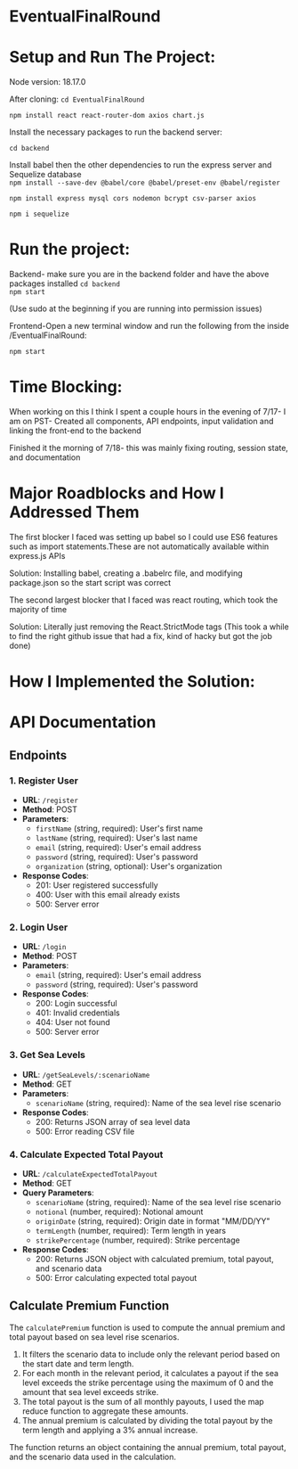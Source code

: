 # EventualFinalRound

# Setup and Run The Project: 

Node version: 18.17.0 

After cloning:
```cd EventualFinalRound```  

```npm install react react-router-dom axios chart.js```

Install the necessary packages to run the backend server:   
  
```cd backend```  

Install babel then the other dependencies to run the express server and Sequelize database  
```npm install --save-dev @babel/core @babel/preset-env @babel/register```  
  
```npm install express mysql cors nodemon bcrypt csv-parser axios```  
  
```npm i sequelize```  



# Run the project: 

Backend- make sure you are in the backend folder and have the above packages installed
```cd backend```  
```npm start```  

(Use sudo at the beginning if you are running into permission issues)  


Frontend-Open a new terminal window and run the following from the inside /EventualFinalRound:

```npm start```



# Time Blocking:

When working on this I think I spent a couple hours in the evening of 7/17- I am on PST- Created all components, API endpoints, input validation and linking the front-end to the backend

Finished it the morning of 7/18- this was mainly fixing routing, session state, and documentation 

# Major Roadblocks and How I Addressed Them

The first blocker I faced was setting up babel so I could use ES6 features such as import statements.These are not automatically available within express.js APIs

Solution: Installing babel, creating a .babelrc file, and modifying package.json so the start script was correct

The second largest blocker that I faced was react routing, which took the majority of time

Solution: Literally just removing the React.StrictMode tags (This took a while to find the right github issue that had a fix, kind of hacky but got the job done)


 # How I Implemented the Solution: 



# API Documentation

## Endpoints

### 1. Register User
- **URL**: `/register`
- **Method**: POST
- **Parameters**:
  - `firstName` (string, required): User's first name
  - `lastName` (string, required): User's last name
  - `email` (string, required): User's email address
  - `password` (string, required): User's password
  - `organization` (string, optional): User's organization
- **Response Codes**:
  - 201: User registered successfully
  - 400: User with this email already exists
  - 500: Server error

### 2. Login User
- **URL**: `/login`
- **Method**: POST
- **Parameters**:
  - `email` (string, required): User's email address
  - `password` (string, required): User's password
- **Response Codes**:
  - 200: Login successful
  - 401: Invalid credentials
  - 404: User not found
  - 500: Server error

### 3. Get Sea Levels
- **URL**: `/getSeaLevels/:scenarioName`
- **Method**: GET
- **Parameters**:
  - `scenarioName` (string, required): Name of the sea level rise scenario
- **Response Codes**:
  - 200: Returns JSON array of sea level data
  - 500: Error reading CSV file

### 4. Calculate Expected Total Payout
- **URL**: `/calculateExpectedTotalPayout`
- **Method**: GET
- **Query Parameters**:
  - `scenarioName` (string, required): Name of the sea level rise scenario
  - `notional` (number, required): Notional amount
  - `originDate` (string, required): Origin date in format "MM/DD/YY"
  - `termLength` (number, required): Term length in years
  - `strikePercentage` (number, required): Strike percentage
- **Response Codes**:
  - 200: Returns JSON object with calculated premium, total payout, and scenario data
  - 500: Error calculating expected total payout

## Calculate Premium Function

The `calculatePremium` function is used to compute the annual premium and total payout based on sea level rise scenarios.

1. It filters the scenario data to include only the relevant period based on the start date and term length.
2. For each month in the relevant period, it calculates a payout if the sea level exceeds the strike percentage using the maximum of 0 and the amount that sea level exceeds strike.
3. The total payout is the sum of all monthly payouts, I used the map reduce function to aggregate these amounts.
4. The annual premium is calculated by dividing the total payout by the term length and applying a 3% annual increase.

The function returns an object containing the annual premium, total payout, and the scenario data used in the calculation.
